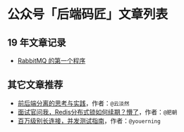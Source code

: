 # 公众号「后端码匠」文章列表

## 19 年文章记录

* [RabbitMQ 的第一个程序](https://mp.weixin.qq.com/s/baz75P8V_LXHFx_8SmuoHQ)

## 其它文章推荐

* [前后端分离的思考与实践](https://frontenddev.org/link/full-stack-development-with-nodejs-1.html)，作者：```@云淡然```
* [面试官问我，Redis分布式锁如何续期？懵了](https://mp.weixin.qq.com/s/y-8W6H9JriUv557Nhudpow)，作者：```@肥朝```
* [百万级别长连接，并发测试指南](https://blog.51cto.com/youerning/2089930?lb)，作者：```@youerning```



